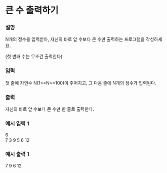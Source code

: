 # 큰 수 출력하기

<h3>설명</h3>

N개의 정수를 입력받아, 자신의 바로 앞 수보다 큰 수만 출력하는 프로그램을 작성하세요.

(첫 번째 수는 무조건 출력한다)

<h3>입력</h3>

첫 줄에 자연수 N(1<=N<=100)이 주어지고, 그 다음 줄에 N개의 정수가 입력된다.

<h3>출력</h3>

자신의 바로 앞 수보다 큰 수만 한 줄로 출력한다.

<h3>예시 입력 1</h3>

6<br>
7 3 9 5 6 12

<h3>예시 출력 1</h3>

7 9 6 12